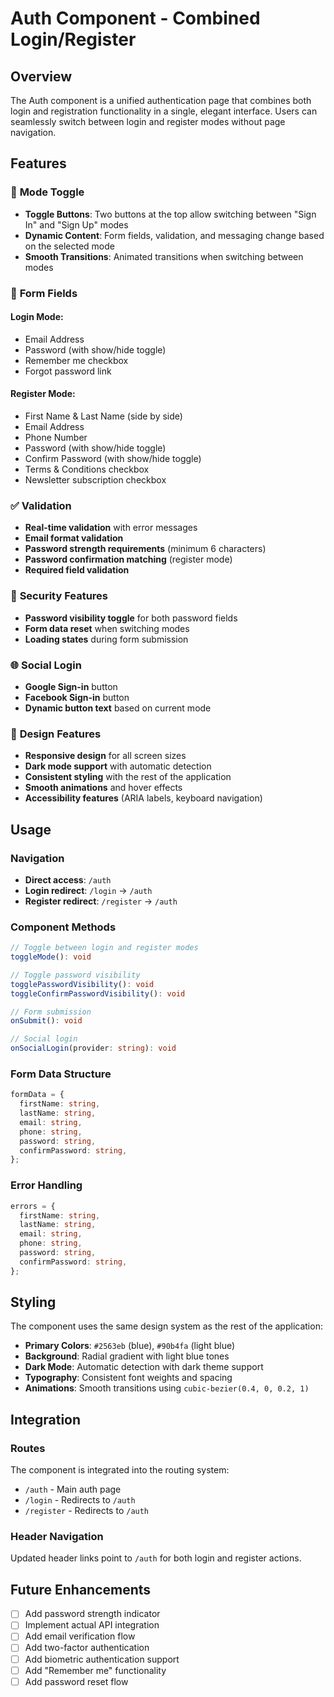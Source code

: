 # Auth Component - Combined Login/Register

## Overview

The Auth component is a unified authentication page that combines both login and registration functionality in a single, elegant interface. Users can seamlessly switch between login and register modes without page navigation.

## Features

### 🔄 **Mode Toggle**

- **Toggle Buttons**: Two buttons at the top allow switching between "Sign In" and "Sign Up" modes
- **Dynamic Content**: Form fields, validation, and messaging change based on the selected mode
- **Smooth Transitions**: Animated transitions when switching between modes

### 📝 **Form Fields**

#### Login Mode:

- Email Address
- Password (with show/hide toggle)
- Remember me checkbox
- Forgot password link

#### Register Mode:

- First Name & Last Name (side by side)
- Email Address
- Phone Number
- Password (with show/hide toggle)
- Confirm Password (with show/hide toggle)
- Terms & Conditions checkbox
- Newsletter subscription checkbox

### ✅ **Validation**

- **Real-time validation** with error messages
- **Email format validation**
- **Password strength requirements** (minimum 6 characters)
- **Password confirmation matching** (register mode)
- **Required field validation**

### 🔐 **Security Features**

- **Password visibility toggle** for both password fields
- **Form data reset** when switching modes
- **Loading states** during form submission

### 🌐 **Social Login**

- **Google Sign-in** button
- **Facebook Sign-in** button
- **Dynamic button text** based on current mode

### 🎨 **Design Features**

- **Responsive design** for all screen sizes
- **Dark mode support** with automatic detection
- **Consistent styling** with the rest of the application
- **Smooth animations** and hover effects
- **Accessibility features** (ARIA labels, keyboard navigation)

## Usage

### Navigation

- **Direct access**: `/auth`
- **Login redirect**: `/login` → `/auth`
- **Register redirect**: `/register` → `/auth`

### Component Methods

```typescript
// Toggle between login and register modes
toggleMode(): void

// Toggle password visibility
togglePasswordVisibility(): void
toggleConfirmPasswordVisibility(): void

// Form submission
onSubmit(): void

// Social login
onSocialLogin(provider: string): void
```

### Form Data Structure

```typescript
formData = {
  firstName: string,
  lastName: string,
  email: string,
  phone: string,
  password: string,
  confirmPassword: string,
};
```

### Error Handling

```typescript
errors = {
  firstName: string,
  lastName: string,
  email: string,
  phone: string,
  password: string,
  confirmPassword: string,
};
```

## Styling

The component uses the same design system as the rest of the application:

- **Primary Colors**: `#2563eb` (blue), `#90b4fa` (light blue)
- **Background**: Radial gradient with light blue tones
- **Dark Mode**: Automatic detection with dark theme support
- **Typography**: Consistent font weights and spacing
- **Animations**: Smooth transitions using `cubic-bezier(0.4, 0, 0.2, 1)`

## Integration

### Routes

The component is integrated into the routing system:

- `/auth` - Main auth page
- `/login` - Redirects to `/auth`
- `/register` - Redirects to `/auth`

### Header Navigation

Updated header links point to `/auth` for both login and register actions.

## Future Enhancements

- [ ] Add password strength indicator
- [ ] Implement actual API integration
- [ ] Add email verification flow
- [ ] Add two-factor authentication
- [ ] Add biometric authentication support
- [ ] Add "Remember me" functionality
- [ ] Add password reset flow
